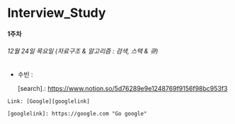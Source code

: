 # Interview_Study

#### 1주차

###### 12월 24일 목요일 (자료구조 & 알고리즘 : 검색, 스택 & 큐)

- 수빈 : 

  [1. 검색]: Notion	"[search]"

  [search].:  https://www.notion.so/5d76289e9e1248769f9156f98bc953f3 

  [2. 스택 & 큐]: https://www.notion.so/2e8773febdd64c259f8de3a3ed1e949b

  

```
Link: [Google][googlelink]

[googlelink]: https://google.com "Go google"
```

